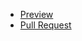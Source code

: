 - [Preview](https://polina-latun.github.io/your-repo/)
- [Pull Request](https://github.com/polina-latun/ideal-memory/pull/1/files)

